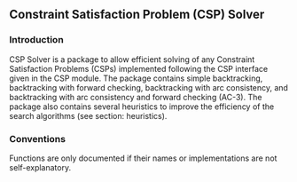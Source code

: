 ## Constraint Satisfaction Problem (CSP) Solver ##

### Introduction ###

CSP Solver is a package to allow efficient solving of any Constraint Satisfaction Problems (CSPs) implemented following
the CSP interface given in the CSP module. The package contains simple backtracking, backtracking with forward checking,
backtracking with arc consistency, and backtracking with arc consistency and forward checking (AC-3). The package also 
contains several heuristics to improve the efficiency of the search algorithms (see section: heuristics). 

### Conventions ###

Functions are only documented if their names or implementations are not self-explanatory.